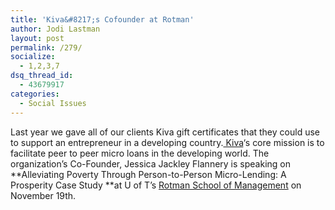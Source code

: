 ```yaml
---
title: 'Kiva&#8217;s Cofounder at Rotman'
author: Jodi Lastman
layout: post
permalink: /279/
socialize:
  - 1,2,3,7
dsq_thread_id:
  - 43679917
categories:
  - Social Issues
---
```

Last year we gave all of our clients Kiva gift certificates that they could use to support an entrepreneur in a developing country.[ Kiva][1]&#8216;s core mission is to facilitate peer to peer micro loans in the developing world. The organization&#8217;s Co-Founder, Jessica Jackley Flannery is speaking on **Alleviating Poverty Through Person-to-Person Micro-Lending: A Prosperity Case Study **at U of T&#8217;s [Rotman School of Management][2] on November 19th.

[  
][3]

 [1]: http://www.kiva.org/
 [2]: http://www.rotman.utoronto.ca/events/
 [3]: http://hypenotic.com/wordpress/wp-content/uploads/2008/11/picture-111.png